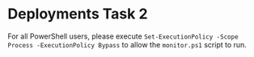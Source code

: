 # Deployments Task 2

For all PowerShell users, please execute `Set-ExecutionPolicy -Scope Process -ExecutionPolicy Bypass` to allow the `monitor.ps1` script to run.